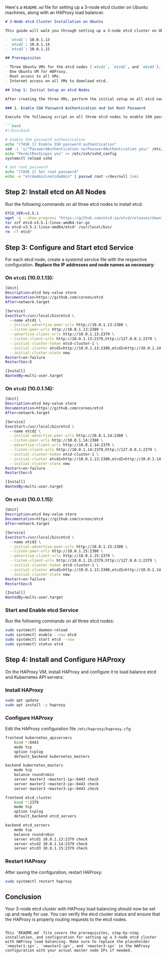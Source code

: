 Here's a `README.md` file for setting up a 3-node etcd cluster on Ubuntu machines, along with an HAProxy load balancer.

```markdown
# 3-Node etcd Cluster Installation on Ubuntu

This guide will walk you through setting up a 3-node etcd cluster on Ubuntu machines with an HAProxy load balancer for high availability. The etcd nodes will have the following hostnames and IP addresses:

- `etcd1`: 10.0.1.13
- `etcd2`: 10.0.1.14
- `etcd3`: 10.0.1.15

## Prerequisites

- Three Ubuntu VMs for the etcd nodes (`etcd1`, `etcd2`, and `etcd3`).
- One Ubuntu VM for HAProxy.
- Root access to all VMs.
- Internet access on all VMs to download etcd.

## Step 1: Initial Setup on etcd Nodes

After creating the three VMs, perform the initial setup on all etcd nodes:

### 1. Enable SSH Password Authentication and Set Root Password

Execute the following script on all three etcd nodes to enable SSH password authentication and set the root password:

```bash
#!/bin/bash

# Enable SSH password authentication
echo "[TASK 1] Enable SSH password authentication"
sed -i 's/^PasswordAuthentication no/PasswordAuthentication yes/' /etc/ssh/sshd_config
echo "PermitRootLogin yes" >> /etc/ssh/sshd_config
systemctl reload sshd

# Set root password
echo "[TASK 2] Set root password"
echo -e "etcdadmin\netcdadmin" | passwd root >/dev/null 2>&1
```

## Step 2: Install etcd on All Nodes

Run the following commands on all three etcd nodes to install etcd:

```bash
ETCD_VER=v3.5.1
wget -q --show-progress "https://github.com/etcd-io/etcd/releases/download/${ETCD_VER}/etcd-${ETCD_VER}-linux-amd64.tar.gz"
tar zxf etcd-v3.5.1-linux-amd64.tar.gz
mv etcd-v3.5.1-linux-amd64/etcd* /usr/local/bin/
rm -rf etcd*
```

## Step 3: Configure and Start etcd Service

For each etcd node, create a systemd service file with the respective configuration. **Replace the IP addresses and node names as necessary**:

### On `etcd1` (10.0.1.13):

```bash
[Unit]
Description=etcd key-value store
Documentation=https://github.com/coreos/etcd
After=network.target

[Service]
ExecStart=/usr/local/bin/etcd \
  --name etcd1 \
  --initial-advertise-peer-urls http://10.0.1.13:2380 \
  --listen-peer-urls http://10.0.1.13:2380 \
  --advertise-client-urls http://10.0.1.13:2379 \
  --listen-client-urls http://10.0.1.13:2379,http://127.0.0.1:2379 \
  --initial-cluster-token etcd-cluster-1 \
  --initial-cluster etcd1=http://10.0.1.13:2380,etcd2=http://10.0.1.14:2380,etcd3=http://10.0.1.15:2380 \
  --initial-cluster-state new
Restart=on-failure
RestartSec=5

[Install]
WantedBy=multi-user.target
```

### On `etcd2` (10.0.1.14):

```bash
[Unit]
Description=etcd key-value store
Documentation=https://github.com/coreos/etcd
After=network.target

[Service]
ExecStart=/usr/local/bin/etcd \
  --name etcd2 \
  --initial-advertise-peer-urls http://10.0.1.14:2380 \
  --listen-peer-urls http://10.0.1.14:2380 \
  --advertise-client-urls http://10.0.1.14:2379 \
  --listen-client-urls http://10.0.1.14:2379,http://127.0.0.1:2379 \
  --initial-cluster-token etcd-cluster-1 \
  --initial-cluster etcd1=http://10.0.1.13:2380,etcd2=http://10.0.1.14:2380,etcd3=http://10.0.1.15:2380 \
  --initial-cluster-state new
Restart=on-failure
RestartSec=5

[Install]
WantedBy=multi-user.target
```

### On `etcd3` (10.0.1.15):

```bash
[Unit]
Description=etcd key-value store
Documentation=https://github.com/coreos/etcd
After=network.target

[Service]
ExecStart=/usr/local/bin/etcd \
  --name etcd3 \
  --initial-advertise-peer-urls http://10.0.1.15:2380 \
  --listen-peer-urls http://10.0.1.15:2380 \
  --advertise-client-urls http://10.0.1.15:2379 \
  --listen-client-urls http://10.0.1.15:2379,http://127.0.0.1:2379 \
  --initial-cluster-token etcd-cluster-1 \
  --initial-cluster etcd1=http://10.0.1.13:2380,etcd2=http://10.0.1.14:2380,etcd3=http://10.0.1.15:2380 \
  --initial-cluster-state new
Restart=on-failure
RestartSec=5

[Install]
WantedBy=multi-user.target
```

### Start and Enable etcd Service

Run the following commands on all three etcd nodes:

```bash
sudo systemctl daemon-reload
sudo systemctl enable --now etcd
sudo systemctl start etcd --now
sudo systemctl status etcd
```

## Step 4: Install and Configure HAProxy

On the HAProxy VM, install HAProxy and configure it to load balance etcd and Kubernetes API servers:

### Install HAProxy

```bash
sudo apt update
sudo apt install -y haproxy
```

### Configure HAProxy

Edit the HAProxy configuration file `/etc/haproxy/haproxy.cfg`:

```bash
frontend kubernetes_apiservers
    bind *:6443
    mode tcp
    option tcplog
    default_backend kubernetes_masters

backend kubernetes_masters
    mode tcp
    balance roundrobin
    server master1 <master1-ip>:6443 check
    server master2 <master2-ip>:6443 check
    server master3 <master3-ip>:6443 check

frontend etcd_cluster
    bind *:2379
    mode tcp
    option tcplog
    default_backend etcd_servers

backend etcd_servers
    mode tcp
    balance roundrobin
    server etcd1 10.0.1.13:2379 check
    server etcd2 10.0.1.14:2379 check
    server etcd3 10.0.1.15:2379 check
```

### Restart HAProxy

After saving the configuration, restart HAProxy:

```bash
sudo systemctl restart haproxy
```

## Conclusion

Your 3-node etcd cluster with HAProxy load balancing should now be set up and ready for use. You can verify the etcd cluster status and ensure that the HAProxy is properly routing requests to the etcd nodes.
```

This `README.md` file covers the prerequisites, step-by-step installation, and configuration for setting up a 3-node etcd cluster with HAProxy load balancing. Make sure to replace the placeholder `<master1-ip>`, `<master2-ip>`, and `<master3-ip>` in the HAProxy configuration with your actual master node IPs if needed.
